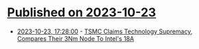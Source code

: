 # [Published on 2023-10-23](index.md)

* [2023-10-23, 17:28:00](https://soylentnews.org/article.pl?sid=23/10/23/0049258&from=rss) - [TSMC Claims Technology Supremacy, Compares Their 3Nm Node To Intel's 18A](https://soylentnews.org/article.pl?sid=23/10/23/0049258&from=rss)
